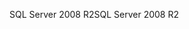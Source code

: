 <span data-ttu-id="88399-101">SQL Server 2008 R2</span><span class="sxs-lookup"><span data-stu-id="88399-101">SQL Server 2008 R2</span></span>
